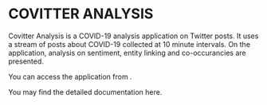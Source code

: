 # COVITTER ANALYSIS

Covitter Analysis is a COVID-19 analysis application on Twitter posts. It uses a stream of posts about COVID-19 collected at 10 minute intervals. On the application, analysis on sentiment, entity linking and co-occurancies are presented. 

You can access the application from .


You may find the detailed documentation here.


